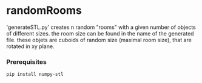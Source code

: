 # randomRooms

'generateSTL.py' creates n random "rooms" with a given number of objects of different sizes. the room size can be found in the name of the generated file. these objets are cuboids of random size (maximal room size), that are rotated in xy plane.

### Prerequisites

    pip install numpy-stl
